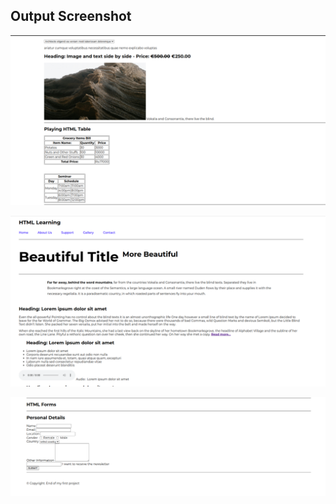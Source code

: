 ## Output Screenshot
![Alt text](/Day1/HTML/assets/form2.png)


![Alt text](/Day1/HTML/assets/form1.png)


![Alt text](/Day1/HTML/assets/form3.png)
